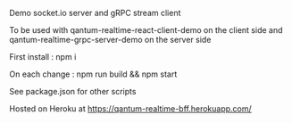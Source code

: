 Demo socket.io server and gRPC stream client

To be used with qantum-realtime-react-client-demo on the client side and qantum-realtime-grpc-server-demo on the server side

First install : npm i

On each change : npm run build && npm start

See package.json for other scripts

Hosted on Heroku at https://qantum-realtime-bff.herokuapp.com/
